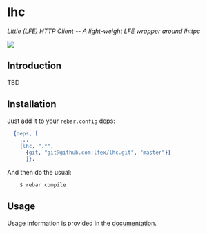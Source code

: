 # lhc

*Little (LFE) HTTP Client -- A light-weight LFE wrapper around lhttpc*

<a href="resources/images/lhc.jpg"><img src="resources/images/lhc-small.jpg" /></a>

## Introduction

TBD


## Installation

Just add it to your ``rebar.config`` deps:

```erlang
  {deps, [
    ...
    {lhc, ".*",
      {git, "git@github.com:lfex/lhc.git", "master"}}
      ]}.
```

And then do the usual:

```bash
    $ rebar compile
```


## Usage

Usage information is provided in the [documentation](http://lfex.github.io/lhc/).
